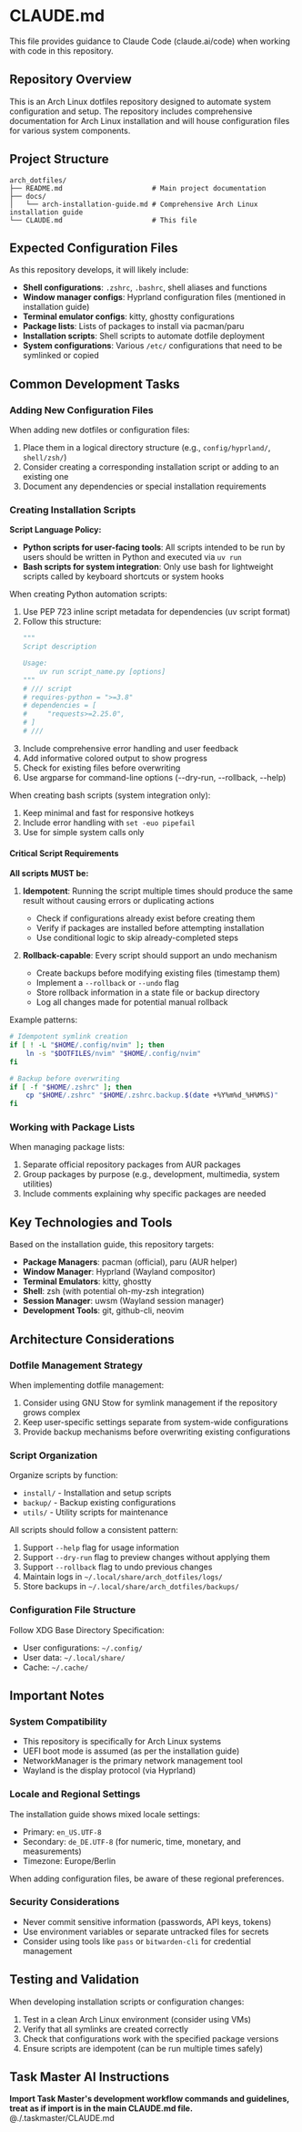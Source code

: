 # CLAUDE.md

This file provides guidance to Claude Code (claude.ai/code) when working with code in this repository.

## Repository Overview

This is an Arch Linux dotfiles repository designed to automate system configuration and setup. The repository includes comprehensive documentation for Arch Linux installation and will house configuration files for various system components.

## Project Structure

```
arch_dotfiles/
├── README.md                      # Main project documentation
├── docs/
│   └── arch-installation-guide.md # Comprehensive Arch Linux installation guide
└── CLAUDE.md                      # This file
```

## Expected Configuration Files

As this repository develops, it will likely include:

- **Shell configurations**: `.zshrc`, `.bashrc`, shell aliases and functions
- **Window manager configs**: Hyprland configuration files (mentioned in installation guide)
- **Terminal emulator configs**: kitty, ghostty configurations
- **Package lists**: Lists of packages to install via pacman/paru
- **Installation scripts**: Shell scripts to automate dotfile deployment
- **System configurations**: Various `/etc/` configurations that need to be symlinked or copied

## Common Development Tasks

### Adding New Configuration Files

When adding new dotfiles or configuration files:
1. Place them in a logical directory structure (e.g., `config/hyprland/`, `shell/zsh/`)
2. Consider creating a corresponding installation script or adding to an existing one
3. Document any dependencies or special installation requirements

### Creating Installation Scripts

**Script Language Policy:**
- **Python scripts for user-facing tools**: All scripts intended to be run by users should be written in Python and executed via `uv run`
- **Bash scripts for system integration**: Only use bash for lightweight scripts called by keyboard shortcuts or system hooks

When creating Python automation scripts:
1. Use PEP 723 inline script metadata for dependencies (uv script format)
2. Follow this structure:
   ```python
   """
   Script description
   
   Usage:
       uv run script_name.py [options]
   """
   # /// script
   # requires-python = ">=3.8"
   # dependencies = [
   #     "requests>=2.25.0",
   # ]
   # ///
   ```
3. Include comprehensive error handling and user feedback
4. Add informative colored output to show progress
5. Check for existing files before overwriting
6. Use argparse for command-line options (--dry-run, --rollback, --help)

When creating bash scripts (system integration only):
1. Keep minimal and fast for responsive hotkeys
2. Include error handling with `set -euo pipefail`
3. Use for simple system calls only

#### Critical Script Requirements

**All scripts MUST be:**
1. **Idempotent**: Running the script multiple times should produce the same result without causing errors or duplicating actions
   - Check if configurations already exist before creating them
   - Verify if packages are installed before attempting installation
   - Use conditional logic to skip already-completed steps

2. **Rollback-capable**: Every script should support an undo mechanism
   - Create backups before modifying existing files (timestamp them)
   - Implement a `--rollback` or `--undo` flag
   - Store rollback information in a state file or backup directory
   - Log all changes made for potential manual rollback

Example patterns:
```bash
# Idempotent symlink creation
if [ ! -L "$HOME/.config/nvim" ]; then
    ln -s "$DOTFILES/nvim" "$HOME/.config/nvim"
fi

# Backup before overwriting
if [ -f "$HOME/.zshrc" ]; then
    cp "$HOME/.zshrc" "$HOME/.zshrc.backup.$(date +%Y%m%d_%H%M%S)"
fi
```

### Working with Package Lists

When managing package lists:
1. Separate official repository packages from AUR packages
2. Group packages by purpose (e.g., development, multimedia, system utilities)
3. Include comments explaining why specific packages are needed

## Key Technologies and Tools

Based on the installation guide, this repository targets:

- **Package Managers**: pacman (official), paru (AUR helper)
- **Window Manager**: Hyprland (Wayland compositor)
- **Terminal Emulators**: kitty, ghostty
- **Shell**: zsh (with potential oh-my-zsh integration)
- **Session Manager**: uwsm (Wayland session manager)
- **Development Tools**: git, github-cli, neovim

## Architecture Considerations

### Dotfile Management Strategy

When implementing dotfile management:
1. Consider using GNU Stow for symlink management if the repository grows complex
2. Keep user-specific settings separate from system-wide configurations
3. Provide backup mechanisms before overwriting existing configurations

### Script Organization

Organize scripts by function:
- `install/` - Installation and setup scripts
- `backup/` - Backup existing configurations  
- `utils/` - Utility scripts for maintenance

All scripts should follow a consistent pattern:
1. Support `--help` flag for usage information
2. Support `--dry-run` flag to preview changes without applying them
3. Support `--rollback` flag to undo previous changes
4. Maintain logs in `~/.local/share/arch_dotfiles/logs/`
5. Store backups in `~/.local/share/arch_dotfiles/backups/`

### Configuration File Structure

Follow XDG Base Directory Specification:
- User configurations: `~/.config/`
- User data: `~/.local/share/`
- Cache: `~/.cache/`

## Important Notes

### System Compatibility

- This repository is specifically for Arch Linux systems
- UEFI boot mode is assumed (as per the installation guide)
- NetworkManager is the primary network management tool
- Wayland is the display protocol (via Hyprland)

### Locale and Regional Settings

The installation guide shows mixed locale settings:
- Primary: `en_US.UTF-8`
- Secondary: `de_DE.UTF-8` (for numeric, time, monetary, and measurements)
- Timezone: Europe/Berlin

When adding configuration files, be aware of these regional preferences.

### Security Considerations

- Never commit sensitive information (passwords, API keys, tokens)
- Use environment variables or separate untracked files for secrets
- Consider using tools like `pass` or `bitwarden-cli` for credential management

## Testing and Validation

When developing installation scripts or configuration changes:
1. Test in a clean Arch Linux environment (consider using VMs)
2. Verify that all symlinks are created correctly
3. Check that configurations work with the specified package versions
4. Ensure scripts are idempotent (can be run multiple times safely)

## Task Master AI Instructions
**Import Task Master's development workflow commands and guidelines, treat as if import is in the main CLAUDE.md file.**
@./.taskmaster/CLAUDE.md
